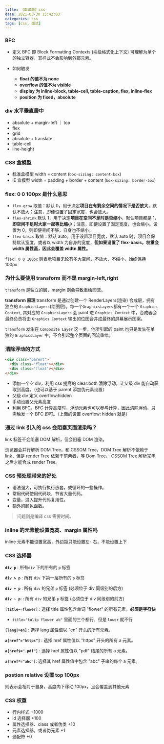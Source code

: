 ```yaml
---
title: 【面试题】css
date: 2021-03-30 15:42:03
categories: css
tags: [css, 面试]
---
```


### BFC

- 定义
  BFC 即 Block Formatting Contexts (块级格式化上下文)
  可理解为单个的独立容器，其样式不会影响到外部元素。

- 如何触发
  - **float 的值不为 none**
  - **overflow 的值不为 visible**
  - **display 为 inline-block, table-cell, table-caption, flex, inline-flex**
  - **position 为 fixed，absolute**

### div 水平垂直居中

- absolute + margin-left ｜ top
- flex
- grid
- absolute + translate
- table-cell
- line-height

### CSS 盒模型

- 标准盒模型 width = content (`box-sizing: content-box`)
- IE 盒模型 width = padding + border + content (`box-sizing: border-box`)

### flex: 0 0 100px 是什么意思

- `flex-grow`
  取值：默认 0，用于决定**项目在有剩余空间的情况下是否放大**，默认不放大；注意，即便设置了固定宽度，也会放大。
- `flex-shrink`
  默认 1，用于决定**项目在空间不足时是否缩小**，默认项目都是 1，**即空间不足时大家一起等比缩小**；注意，即便设置了固定宽度，也会缩小。设置为 0，则即便空间不够，自身也不缩小。
- `flex-basis`
  取值：默认 auto，用于设置项目宽度，默认 auto 时，项目会保持默认宽度，或者以 width 为自身的宽度，**但如果设置了 flex-basis，权重会 width 属性高，因此会覆盖 widtn 属性。**

`flex: 0 0 100px` 则表示项目无论有多大空间，不放大，不缩小，始终保持 100px

### 为什么要使用 transform 而不是 margin-left,right

`transform` 是独立的层，margin 则会导致重绘回流。

**transform 原理**
transform 是通过创建一个 RenderLayers(渲染) 合成层，拥有独立的 `GraphicsLayers`(绘图层)。每一个`GraphicsLayers`都有一个一个 `Graphics Context`, 其对应的 `GraphicsLayers` 会 paint 进 `Graphics Context` 中，合成器会最终负责将由 `Graphics Context` 输出的位图合并成最终的屏幕展示图案。

`transform` 发生在 `Composite Layer` 这一步，他所引起的 paint 也只是发生在单独的 `GraphicsLayer` 中，不会引起整个页面的回流重绘。

### 清除浮动的方式

```html
<div class="parent">
  <div class="float"></div>
  <div class="float"></div>
</div>
```

- 添加一个空 div，利用 css 提高的 clear:both 清除浮动，让父级 div 能自动获取到高度。（也可以基于 parent 添加伪元素设置）
- 父级 div 定义 overflow:hidden
- 手动设置父元素高度
- 利用 BFC，BFC 计算高度时，浮动元素也可以参与计算，因此清除浮动，只需触发一个 BFC 即可。（上面的设置 overflow: hidden 就是）

### 通过 link 引入的 css 会阻塞页面渲染吗？

link 标签不会阻塞 DOM 解析，但会阻塞 DOM 渲染。

浏览器会并行解析 DOM Tree，和 CSSOM Tree，DOM Tree 解析不依赖于 link，但是 render Tree 依赖于前两者，等 Dom Tree， CSSOM Tree 解析完毕之后才能合成 render Tree。

### CSS 预处理带来的好处

- 语法强大，可执行执行嵌套，或循环的一些操作。
- 常用代码使用代码块，节省大量代码。
- 变量，混入提升代码复用性。
- 额外的颜色函数。

> 问题则是编译 css 需要时间。

### inline 的元素能设置宽高、margin 属性吗

inline 元素不能设置宽高，外边距只能设置左- 右，不能设置上下

### CSS 选择器

**`div p`** : 所有`div` 下的所有的 `p` 标签

**`div > p`** : 所有 `div` 下第一层所有的 `p` 标签

**`div + p`** : 所有 `div` 的兄弟 `p` 标签 (必须位于 div 同级别的后方)

**`div ~ p`**: : 所有 `div` 的兄弟 `p` 标签 (必须位于 div 同级别的前方)

**`[title~=flower]`** : 选择 title 属性包含单词 "flower" 的所有元素。**必须是字符快**

- `title="tulip flower ab"` 里面的三个都行，但是 `lower` 就不行

**`[lang|=en]`** : 选择 lang 属性值以 "en" 开头的所有元素。

**`a[href^="https"]`** : 选择 href 属性值以 "https" 开头的所有 a 元素。

**`a[href$=".pdf"]`** : 选择 href 属性值以 "pdf" 结尾的所有 a 元素。

**`a[href*="abc"]`**: 选择其 href 属性值中包含 "abc" 子串的每个 a 元素。

### postion relative 设置 top 100px

则表示会相对于自身，高度向下移动 100px，且会覆盖到其他元素

### CSS 权重

- 行内样式 +1000
- id 选择器 +100
- 属性选择器、class 或者伪类 +10
- 元素选择器，或者伪元素 +1
- 通配符 +0
